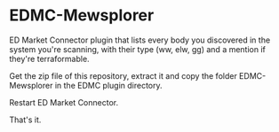 # EDMC-Mewsplorer
ED Market Connector plugin that lists every body you discovered in the system you're scanning, with their type (ww, elw, gg) and a mention if they're terraformable.

Get the zip file of this repository, extract it and copy the folder EDMC-Mewsplorer in the EDMC plugin directory.

Restart ED Market Connector.

That's it.
